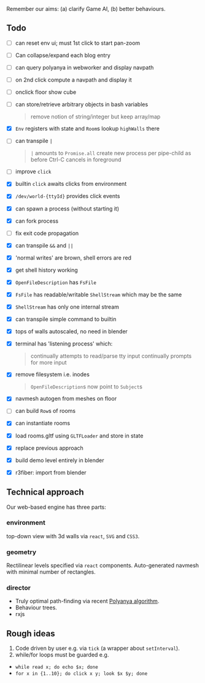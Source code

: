 Remember our aims: (a) clarify Game AI, (b) better behaviours.

## Todo

- [ ] can reset env ui; must 1st click to start pan-zoom
- [ ] Can collapse/expand each blog entry

- [ ] can query polyanya in webworker and display navpath
- [ ] on 2nd click compute a navpath and display it
- [ ] onclick floor show cube

- [ ] can store/retrieve arbitrary objects in bash variables
  > remove notion of string/integer but keep array/map
- [x] `Env` registers with state and `Room`s lookup `highWalls` there

- [ ] can transpile `|`
  > `|` amounts to `Promise.all`
  > create new process per pipe-child as before
  > Ctrl-C cancels in foreground

- [ ] improve `click`
- [x] builtin `click` awaits clicks from environment
- [x] `/dev/world-{ttyId}` provides click events
- [x] can spawn a process (without starting it)
- [x] can fork process
- [ ] fix exit code propagation
- [x] can transpile `&&` and `||`
- [x] 'normal writes' are brown, shell errors are red
- [x] get shell history working
- [x] `OpenFileDescription` has `FsFile`
- [x] `FsFile` has readable/writable `ShellStream` which may be the same
- [x] `ShellStream` has only one internal stream

- [x] can transpile simple command to builtin
- [x] tops of walls autoscaled, no need in blender
- [x] terminal has 'listening process' which:
  > continually attempts to read/parse tty input
  > continually prompts for more input

- [x] remove filesystem i.e. inodes
  > `OpenFileDescription`s now point to `Subject`s
- [x] navmesh autogen from meshes on floor
- [ ] can build `Row`s of rooms
- [x] can instantiate rooms
- [x] load rooms.gltf using `GLTFLoader` and store in state

- [x] replace previous approach
- [x] build demo level entirely in blender
- [x] r3fiber: import from blender


## Technical approach

Our web-based engine has three parts:

### __environment__

top-down view with 3d walls via `react`, `SVG` and `CSS3`.

### __geometry__

Rectilinear levels specified via `react` components.
Auto-generated navmesh with minimal number of rectangles.

### __director__

- Truly optimal path-finding via recent [Polyanya algorithm](#cite-polyanya).
- Behaviour trees.
- rxjs

## Rough ideas

1. Code driven by user e.g. via `tick` (a wrapper about `setInterval`).
2. while/for loops must be guarded e.g.
  - `while read x; do echo $x; done`
  - `for x in {1..10}; do click x y; look $x $y; done`
